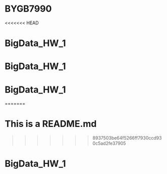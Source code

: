 # BYGB7990
<<<<<<< HEAD
# BigData_HW_1
# BigData_HW_1
# BigData_HW_1
=======
# This is a README.md
>>>>>>> 8937503be64f5266ff7930ccd930c5ad2fe37905
# BigData_HW_1
